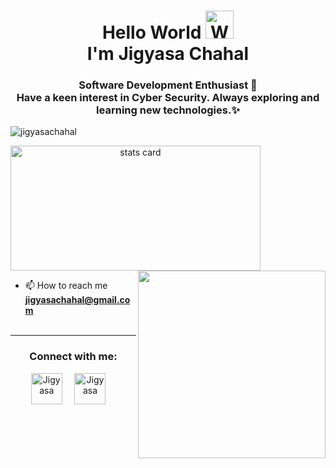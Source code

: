 <h1 align="center">Hello World <img src="https://raw.githubusercontent.com/nixin72/nixin72/master/wave.gif"
         alt="Waving hand animated gif"
         height="45"
         width="45" /><br> I'm Jigyasa Chahal</h1>
<h3 align="center">Software Development Enthusiast 🚀 <br> Have a keen interest in Cyber Security. Always exploring and learning new technologies.✨ </h3>

<p align="left"> <img src="https://komarev.com/ghpvc/?username=jigyasachahal&label=Profile%20views&color=0e75b6&style=flat" alt="jigyasachahal" /> </p>


<p>
<a align= "center" href="https://github.com/jigyasachahal">
  <img alt= "stats card" height="200px" width="400" src="https://github-readme-stats.vercel.app/api?username=jigyasachahal&theme=cobalt&show_icons=true&count_private=true" />
  <img align="right" height="300px" width="300px" src="https://media.giphy.com/media/jTNG3RF6EwbkpD4LZx/giphy.gif" /> </a>

</p>

- 📫 How to reach me **jigyasachahal@gmail.com**
 <br><br>
<hr>

<h3 align="center">Connect with me:</h3>
<p align="center">
<a href="https://twitter.com/JigyasaChahal" target="blank"><img align="center" src="https://img.icons8.com/cute-clipart/64/000000/twitter.png" alt="Jigyasa" height="50" width="50" /></a> &nbsp;&nbsp;&nbsp;
<a href="https://www.linkedin.com/in/jigyasa-chahal-009b251b6/" target="blank"><img align="center" src="https://img.icons8.com/cute-clipart/64/000000/linkedin.png" alt="Jigyasa" height="50" width="50" /></a>&nbsp;&nbsp;&nbsp;&nbsp;
</p>

